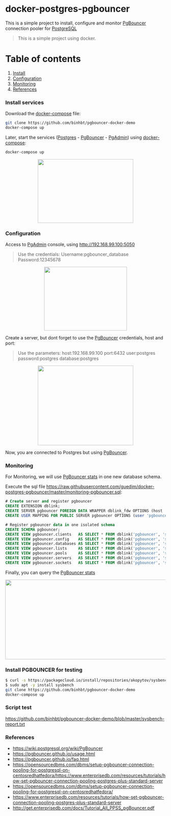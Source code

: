 # docker-postgres-pgbouncer

This is a simple project to install, configure and monitor [PgBouncer](https://pgbouncer.github.io) connection pooler for [PostgreSQL](https://www.postgresql.org)

> This is a simple project using docker.

# Table of contents
1. [Install](#install)
2. [Configuration](#configuration)
3. [Monitoring](#monitoring)
4. [References](#references)


### Install services<a name="install"></a>

Download the [docker-compose](https://docs.docker.com/compose/) file:

```sh
git clone https://github.com/binhbt/pgbouncer-docker-demo
docker-compose up
```

Later, start the services ([Postgres](https://www.postgresql.org/) - [PgBouncer](https://pgbouncer.github.io) - [PgAdmin](https://www.pgadmin.org)) using [docker-compose](https://docs.docker.com/compose/):
```sh
docker-compose up
```
<p align="center">
<img src="https://github.com/guedim/docker-postgres-pgbouncer/blob/master/resources/images/docker-compose-up.png" height="200" width="300" >
</p>


### Configuration<a name="configuration"></a>

Access to [PgAdmin](https://www.pgadmin.org)  console, using http://192.168.99.100:5050

> Use the credentials:
> Username:pgbouncer_database
> Password:12345678

<p align="center">
<img src="https://github.com/guedim/docker-postgres-pgbouncer/blob/master/resources/images/pgadmin_login.png" height="200" width="260" >
</p>

Create a server, but dont forget to use the [PgBouncer](https://pgbouncer.github.io) credentials, host and port:

> Use the parameters:
> host:192.168.99.100
> port:6432
> user:postgres
> password:postgres
> database:postgres

<p align="center">
<img src="https://github.com/guedim/docker-postgres-pgbouncer/blob/master/resources/images/create_server.png" height="250" width="300" >
</p>

Now, you are connected to Postgres but using [PgBouncer](https://pgbouncer.github.io).

### Monitoring<a name="monitoring"></a>

For Monitoring, we will use [PgBouncer stats](https://pgbouncer.github.io/usage.html) in one new database schema.

Execute the sql file https://raw.githubusercontent.com/guedim/docker-postgres-pgbouncer/master/monitoring-pgbouncer.sql:

```sql
# Create server and register pgbouncer
CREATE EXTENSION dblink;
CREATE SERVER pgbouncer FOREIGN DATA WRAPPER dblink_fdw OPTIONS (host '192.168.99.100',port '6432', dbname 'pgbouncer');
CREATE USER MAPPING FOR PUBLIC SERVER pgbouncer OPTIONS (user 'pgbouncer');

# Register pgbouncer data in one isolated schema
CREATE SCHEMA pgbouncer;
CREATE VIEW pgbouncer.clients 	AS SELECT * FROM dblink('pgbouncer', 'show clients') 	AS _(type text, "user" text, database text, state text, addr text, port integer, local_addr text, local_port integer, connect_time timestamp with time zone, request_time timestamp with time zone, ptr text, link text, remote_pid smallint, tls text);
CREATE VIEW pgbouncer.config  	AS SELECT * FROM dblink('pgbouncer', 'show config')  	AS _(key text, value text, changeable boolean);
CREATE VIEW pgbouncer.databases AS SELECT * FROM dblink('pgbouncer', 'show databases') 	AS _(name text, host text, port integer, database text, force_user text, pool_size integer, reserve_pool integer, pool_mode text, max_connections integer, current_connections integer, paused integer, disabled integer);
CREATE VIEW pgbouncer.lists 	AS SELECT * FROM dblink('pgbouncer', 'show lists') 		AS _(list text, items int);
CREATE VIEW pgbouncer.pools 	AS SELECT * FROM dblink('pgbouncer', 'show pools') 		AS _(database text, "user" text, cl_active integer, cl_waiting integer, sv_active integer, sv_idle integer, sv_used integer, sv_tested integer, sv_login integer, maxwait integer, pool_mode text);
CREATE VIEW pgbouncer.servers 	AS SELECT * FROM dblink('pgbouncer', 'show servers') 	AS _(type text, "user" text, database text, state text, addr text, port integer, local_addr text, local_port integer, connect_time timestamp with time zone, request_time timestamp with time zone, ptr text, link text, remote_pid smallint, tls text);
CREATE VIEW pgbouncer.sockets 	AS SELECT * FROM dblink('pgbouncer', 'show sockets') 	AS _(type text, "user" text, database text, state text, addr text, port int, local_addr text, local_port int, connect_time timestamp with time zone, request_time timestamp with time zone, ptr text, link text, recv_pos int, pkt_pos int, pkt_remain int, send_pos int, send_remain int, pkt_avail int, send_avail int);
```

Finally, you can query the [PgBouncer stats](https://pgbouncer.github.io/usage.html) 

<p align="center">
<img src="https://github.com/guedim/docker-postgres-pgbouncer/blob/master/resources/images/monitoring.png" height="250" width="800" >
</p>

### Install PGBOUNCER for testing  
```sh
$ curl -s https://packagecloud.io/install/repositories/akopytov/sysbench/script.deb.sh | sudo bash
$ sudo apt -y install sysbench
git clone https://github.com/binhbt/pgbouncer-docker-demo
docker-compose up
```  
### Script test  
https://github.com/binhbt/pgbouncer-docker-demo/blob/master/sysbench-report.txt    

### References<a name="references"></a>

* https://wiki.postgresql.org/wiki/PgBouncer
* https://pgbouncer.github.io/usage.html
* https://pgbouncer.github.io/faq.html
* https://opensourcedbms.com/dbms/setup-pgbouncer-connection-pooling-for-postgresql-on-centosredhatfedora/https://www.enterprisedb.com/resources/tutorials/how-set-pgbouncer-connection-pooling-postgres-plus-standard-server
* https://opensourcedbms.com/dbms/setup-pgbouncer-connection-pooling-for-postgresql-on-centosredhatfedora/
* https://www.enterprisedb.com/resources/tutorials/how-set-pgbouncer-connection-pooling-postgres-plus-standard-server
* http://get.enterprisedb.com/docs/Tutorial_All_PPSS_pgBouncer.pdf
